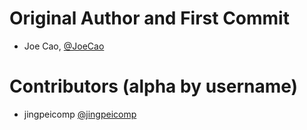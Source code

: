 # Original Author and First Commit
* Joe Cao, [@JoeCao](https://github.com/joecao)

# Contributors  (alpha by username)
* jingpeicomp [@jingpeicomp](https://github.com/jingpeicomp)